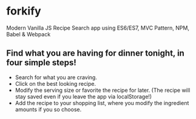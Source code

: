 # forkify
Modern Vanilla JS Recipe Search app using ES6/ES7, MVC Pattern, NPM, Babel &amp; Webpack

## Find what you are having for dinner tonight, in four simple steps!
<ul>
  <li>Search for what you are craving.</li>
  <li>Click on the best looking recipe.</li>
  <li>Modify the serving size or favorite the recipe for later. (The recipe will stay saved even if you leave the app via localStorage!)</li>
  <li>Add the recipe to your shopping list, where you modify the ingredient amounts if you so choose.</li>
</ul>
